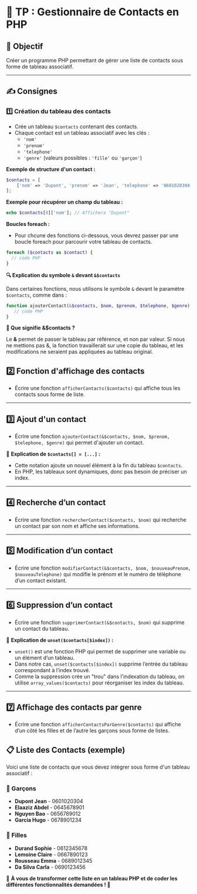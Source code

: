 # 📌 TP : Gestionnaire de Contacts en PHP

## 🎯 Objectif  
Créer un programme PHP permettant de gérer une liste de contacts sous forme de tableau associatif.

---

## ✍️ Consignes  

### 1️⃣ Création du tableau des contacts  
- Crée un tableau `$contacts` contenant des contacts.  
- Chaque contact est un tableau associatif avec les clés :  
  - `'nom'`  
  - `'prenom'`  
  - `'telephone'`  
  - `'genre'` (valeurs possibles : `'fille'` ou `'garçon'`)  

**Exemple de structure d'un contact :**  
```php
$contacts = [
    ['nom' => 'Dupont', 'prenom' => 'Jean', 'telephone' => '0601020304', 'genre' => 'garçon']
];
```

**Exemple pour récupérer un champ du tableau :**
```php
echo $contacts[0]['nom']; // Affichera "Dupont"
```

**Boucles foreach :**
- Pour chcune des fonctions ci-dessous, vous devrez passer par une boucle foreach pour parcourir votre tableau de contacts.

```php
foreach ($contacts as $contact) {
  // code PHP
}
```

**🔍 Explication du symbole `&` devant `&$contacts`**

Dans certaines fonctions, nous utilisons le symbole `&` devant le paramètre `$contacts`, comme dans :  

```php
function ajouterContact(&$contacts, $nom, $prenom, $telephone, $genre) {
   // code PHP
}
```

**📌 Que signifie &$contacts ?**

Le **&** permet de passer le tableau par référence, et non par valeur.
Si nous ne mettions pas &, la fonction travaillerait sur une copie du tableau, et les modifications ne seraient pas appliquées au tableau original.

## 2️⃣ Fonction d'affichage des contacts  
- Écrire une fonction `afficherContacts($contacts)` qui affiche tous les contacts sous forme de liste.  

---

## 3️⃣ Ajout d'un contact  
- Écrire une fonction `ajouterContact(&$contacts, $nom, $prenom, $telephone, $genre)` qui permet d'ajouter un contact.  

📌 **Explication de `$contacts[] = [...]` :**  
- Cette notation ajoute un nouvel élément à la fin du tableau `$contacts`.  
- En PHP, les tableaux sont dynamiques, donc pas besoin de préciser un index.  

---

## 4️⃣ Recherche d’un contact  
- Écrire une fonction `rechercherContact($contacts, $nom)` qui recherche un contact par son nom et affiche ses informations.  

---

## 5️⃣ Modification d’un contact  
- Écrire une fonction `modifierContact(&$contacts, $nom, $nouveauPrenom, $nouveauTelephone)` qui modifie le prénom et le numéro de téléphone d’un contact existant.  

---

## 6️⃣ Suppression d’un contact  
- Écrire une fonction `supprimerContact(&$contacts, $nom)` qui supprime un contact du tableau.  

📌 **Explication de `unset($contacts[$index])` :**  
- `unset()` est une fonction PHP qui permet de supprimer une variable ou un élément d’un tableau.  
- Dans notre cas, `unset($contacts[$index])` supprime l’entrée du tableau correspondant à l’index trouvé.  
- Comme la suppression crée un "trou" dans l'indexation du tableau, on utilise `array_values($contacts)` pour réorganiser les index du tableau.  

---

## 7️⃣ Affichage des contacts par genre  
- Écrire une fonction `afficherContactsParGenre($contacts)` qui affiche d’un côté les filles et de l’autre les garçons sous forme de listes.  

## 📋 Liste des Contacts (exemple)  
Voici une liste de contacts que vous devez intégrer sous forme d'un tableau associatif :  

### 👦 Garçons  
- **Dupont Jean** - 0601020304  
- **Elaaziz Abdel** - 0645678901  
- **Nguyen Bao** - 0656789012  
- **Garcia Hugo** - 0678901234   

### 👧 Filles  
- **Durand Sophie** - 0612345678  
- **Lemoine Claire** - 0667890123  
- **Rousseau Emma** - 0689012345
- **Da Silva Carla** - 0690123456  

📌 **À vous de transformer cette liste en un tableau PHP et de coder les différentes fonctionnalités demandées ! 🚀**  

